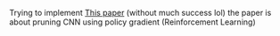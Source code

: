 Trying to implement [This paper](https://arxiv.org/abs/1801.07365) (without much success lol)
the paper is about pruning CNN using policy gradient (Reinforcement Learning)